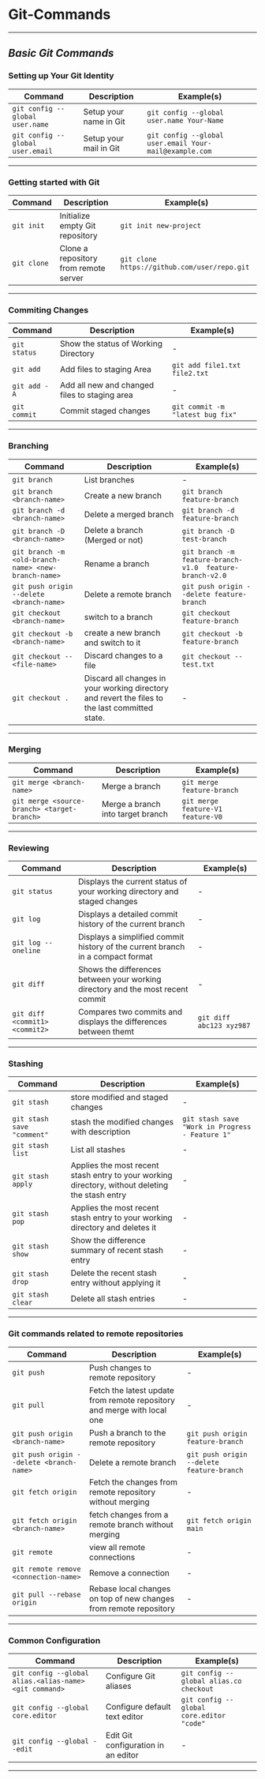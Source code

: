 # Git-Commands

---
## *Basic Git Commands*


### Setting up Your Git Identity
| Command           | Description                               |  Example(s)                                            |
| ----------------- | ----------------------------------------- |  ----------------------------------------------------- |
| `git config --global user.name`        | Setup your name in Git   | `git config --global user.name Your-Name`                                 |
| `git config --global user.email`        | Setup your mail in Git   | `git config --global user.email Your-mail@example.com`  |

---

### Getting started with Git
| Command           | Description                                 | Example(s)                                            |
| ------------------------ | -----------------------------------------  |----------------------------------------------------- |
| `git init`        | Initialize empty Git repository    | `git init new-project`                                 |
| `git clone`        | Clone a repository from remote server      |  `git clone https://github.com/user/repo.git`                                 |

---

### Commiting Changes
| Command                 | Description                               | Example(s)                                            |
| ------------------------ | ----------------------------------------- |----------------------------------------------------- |
| `git status` | Show the status of Working Directory|  -|
| `git add`| Add files to staging Area|  `git add file1.txt file2.txt`|
| `git add -A`| Add all new and changed files to staging area     | -|
| `git commit`| Commit staged changes|  `git commit -m "latest bug fix"`|
---

### Branching
| Command                 | Description                               | Example(s)                                            |
| ------------------------ | ----------------------------------------- |----------------------------------------------------- |
| `git branch` | List branches|  -|
| `git branch <branch-name>`| Create a new branch|  `git branch feature-branch`|
| `git branch -d <branch-name>`| Delete a merged branch    | `git branch -d feature-branch`|
| `git branch -D <branch-name>`| Delete a branch (Merged or not)|  `git branch -D test-branch`|
| `git branch -m <old-branch-name> <new-branch-name> `| Rename a branch | `git branch -m  feature-branch-v1.0  feature-branch-v2.0`|
| `git push origin --delete <branch-name>`| Delete a remote branch|  `git push origin --delete feature-branch`|
| `git checkout <branch-name>`| switch to a branch |  `git checkout feature-branch`|
| `git checkout -b <branch-name>`| create a new branch and switch to it |  `git checkout -b feature-branch`|
| `git checkout -- <file-name>`| Discard changes to a file | `git checkout -- test.txt`|
| `git checkout . `| Discard all changes in your working directory and  revert the files to the last committed state. | -|

---
### Merging

| Command                                        | Description                        | Example(s)                                          |
| ---------------------------------------------- | ---------------------------------- | --------------------------------------------------- |
| `git merge <branch-name>`       | Merge a branch          | `git merge feature-branch`               |
| `git merge <source-branch> <target-branch>`              |Merge a branch into target branch | `git merge feature-V1 feature-V0`               |
---

### Reviewing

| Command                                        | Description                        | Example(s)                                          |
| ---------------------------------------------- | ---------------------------------- | --------------------------------------------------- |
| `git status`       | Displays the current status of your working directory and staged changes   | -               |
| `git log`              | Displays a detailed commit history of the current branch | -          |
| `git log --oneline`              |Displays a simplified commit history of the current branch in a compact format | -          |
| `git diff`              | Shows the differences between your working directory and the most recent commit | -          |
| `git diff <commit1> <commit2>`              | Compares two commits and displays the differences between themt | `git diff abc123 xyz987`        |

---
### Stashing

| Command                                        | Description                        | Example(s)                                          |
| ---------------------------------------------- | ---------------------------------- | --------------------------------------------------- |
| `git stash`       |store modified and staged changes         | -              |
| `git stash save "comment"`              |stash the modified changes with description| `git stash save "Work in Progress - Feature 1"`               |
| `git stash list`              |List all stashes| -               |
| `git stash apply`              |Applies the most recent stash entry to your working directory, without deleting the stash entry| -               |
| `git stash pop`              |Applies the most recent stash entry to your working directory and deletes it| -               |
| `git stash show`              |Show the difference summary of recent stash entry| -               |
| `git stash drop`              |Delete the recent stash entry without applying it| -               |
| `git stash clear`              |Delete all stash entries| -               |




---
### Git commands related to remote repositories

| Command                                        | Description                        | Example(s)                                          |
| ---------------------------------------------- | ---------------------------------- | --------------------------------------------------- |
| `git push`       |Push changes to remote repository       | -              |
| `git pull`       |Fetch the latest update from remote repository and merge with local one      | -              |
| `git push origin <branch-name>`       |Push a branch to the remote repository      | `git push origin feature-branch`              |
| `git push origin --delete <branch-name>`       |Delete a remote branch    | `git push origin --delete feature-branch`           |
| `git fetch origin`       |Fetch the changes from remote repository without merging   | -|
| `git fetch origin <branch-name>`       |fetch changes from a remote branch without merging  | `git fetch origin main`           |
| `git remote`       |view all remote connections        | -              |
| `git remote remove <connection-name>`              |Remove a connection| -               |
| `git pull --rebase origin`              |Rebase local changes on top of new changes from remote repository| -               |



---
### Common Configuration

| Command                                        | Description                        | Example(s)                                          |
| ---------------------------------------------- | ---------------------------------- | --------------------------------------------------- |
| `git config --global alias.<alias-name> <git command>`       | Configure Git aliases              | `git config --global alias.co checkout`               |
| `git config --global core.editor`              | Configure default text editor      | `git config --global core.editor "code"`               |
| `git config --global --edit`                   | Edit Git configuration in an editor | -                                               |

---
